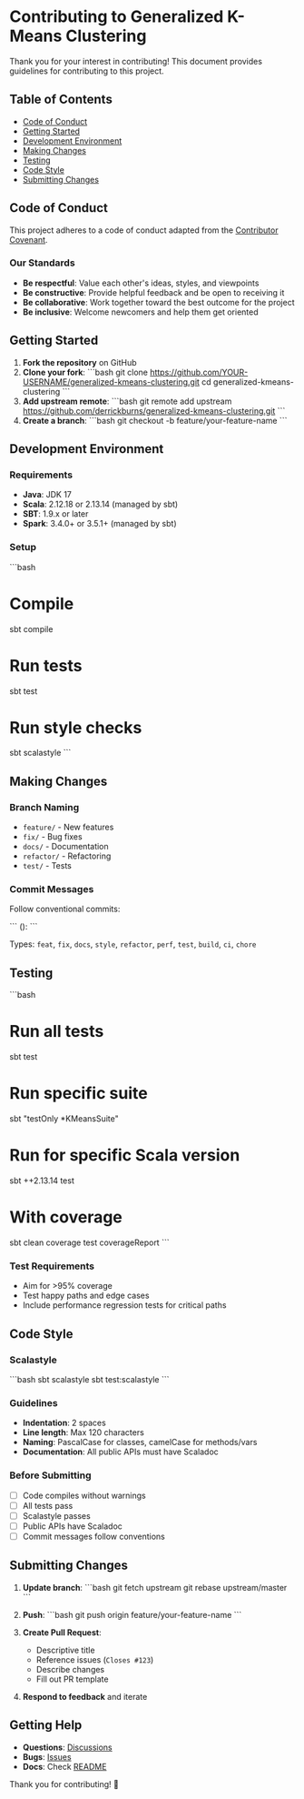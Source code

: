 # Contributing to Generalized K-Means Clustering

Thank you for your interest in contributing! This document provides guidelines for contributing to this project.

## Table of Contents

- [Code of Conduct](#code-of-conduct)
- [Getting Started](#getting-started)
- [Development Environment](#development-environment)
- [Making Changes](#making-changes)
- [Testing](#testing)
- [Code Style](#code-style)
- [Submitting Changes](#submitting-changes)

## Code of Conduct

This project adheres to a code of conduct adapted from the [Contributor Covenant](https://www.contributor-covenant.org/).

### Our Standards

- **Be respectful**: Value each other's ideas, styles, and viewpoints
- **Be constructive**: Provide helpful feedback and be open to receiving it
- **Be collaborative**: Work together toward the best outcome for the project
- **Be inclusive**: Welcome newcomers and help them get oriented

## Getting Started

1. **Fork the repository** on GitHub
2. **Clone your fork**:
   \`\`\`bash
   git clone https://github.com/YOUR-USERNAME/generalized-kmeans-clustering.git
   cd generalized-kmeans-clustering
   \`\`\`
3. **Add upstream remote**:
   \`\`\`bash
   git remote add upstream https://github.com/derrickburns/generalized-kmeans-clustering.git
   \`\`\`
4. **Create a branch**:
   \`\`\`bash
   git checkout -b feature/your-feature-name
   \`\`\`

## Development Environment

### Requirements

- **Java**: JDK 17
- **Scala**: 2.12.18 or 2.13.14 (managed by sbt)
- **SBT**: 1.9.x or later
- **Spark**: 3.4.0+ or 3.5.1+ (managed by sbt)

### Setup

\`\`\`bash
# Compile
sbt compile

# Run tests
sbt test

# Run style checks
sbt scalastyle
\`\`\`

## Making Changes

### Branch Naming

- `feature/` - New features
- `fix/` - Bug fixes
- `docs/` - Documentation
- `refactor/` - Refactoring
- `test/` - Tests

### Commit Messages

Follow conventional commits:

\`\`\`
<type>(<scope>): <subject>
\`\`\`

Types: `feat`, `fix`, `docs`, `style`, `refactor`, `perf`, `test`, `build`, `ci`, `chore`

## Testing

\`\`\`bash
# Run all tests
sbt test

# Run specific suite
sbt "testOnly *KMeansSuite"

# Run for specific Scala version
sbt ++2.13.14 test

# With coverage
sbt clean coverage test coverageReport
\`\`\`

### Test Requirements

- Aim for >95% coverage
- Test happy paths and edge cases
- Include performance regression tests for critical paths

## Code Style

### Scalastyle

\`\`\`bash
sbt scalastyle
sbt test:scalastyle
\`\`\`

### Guidelines

- **Indentation**: 2 spaces
- **Line length**: Max 120 characters
- **Naming**: PascalCase for classes, camelCase for methods/vars
- **Documentation**: All public APIs must have Scaladoc

### Before Submitting

- [ ] Code compiles without warnings
- [ ] All tests pass
- [ ] Scalastyle passes
- [ ] Public APIs have Scaladoc
- [ ] Commit messages follow conventions

## Submitting Changes

1. **Update branch**:
   \`\`\`bash
   git fetch upstream
   git rebase upstream/master
   \`\`\`

2. **Push**:
   \`\`\`bash
   git push origin feature/your-feature-name
   \`\`\`

3. **Create Pull Request**:
   - Descriptive title
   - Reference issues (`Closes #123`)
   - Describe changes
   - Fill out PR template

4. **Respond to feedback** and iterate

## Getting Help

- **Questions**: [Discussions](https://github.com/derrickburns/generalized-kmeans-clustering/discussions)
- **Bugs**: [Issues](https://github.com/derrickburns/generalized-kmeans-clustering/issues)
- **Docs**: Check [README](README.md)

Thank you for contributing! 🎉
